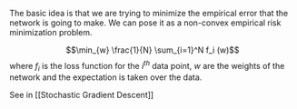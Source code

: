 
The basic idea is that we are trying to minimize the empirical error that the network is going to make. We can pose it as a non-convex empirical risk minimization problem.

$$\min_{w} \frac{1}{N} \sum_{i=1}^N f_i (w)$$
where $f_i$ is the loss function for the $i^{th}$ data point, $w$ are the weights of the network and the expectation is taken over the data. 

See in [[Stochastic Gradient Descent]]